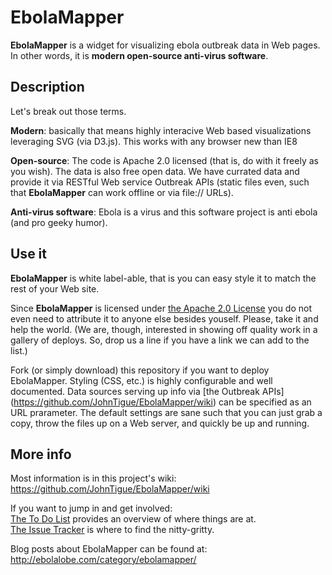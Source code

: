 EbolaMapper
===========

**EbolaMapper** is a widget for visualizing ebola outbreak data in Web pages. In other words, it is **modern open-source anti-virus software**. 

Description
-----------
Let's break out those terms.

**Modern**: basically that means highly interacive Web based visualizations leveraging SVG (via D3.js). This works with any browser new than IE8

**Open-source**: The code is Apache 2.0 licensed (that is, do with it freely as you wish). The data is also free open data. We have currated data and provide it via RESTful Web service Outbreak APIs (static files even, such that **EbolaMapper** can work offline or via file:// URLs).

**Anti-virus software**: Ebola is a virus and this software project is anti ebola (and pro geeky humor).

Use it
------
**EbolaMapper** is white label-able, that is you can easy style it to match the rest of your Web site. 

Since **EbolaMapper** is licensed under [the Apache 2.0 License](http://www.apache.org/licenses/LICENSE-2.0.html) you do not even need to attribute it to anyone else besides youself. Please, take it and help the world. (We are, though, interested in showing off quality work in a gallery of deploys. So, drop us a line if you have a link we can add to the list.)

Fork (or simply download) this repository if you want to deploy EbolaMapper. Styling (CSS, etc.) is highly configurable and well documented. Data sources serving up info via [the Outbreak APIs] (https://github.com/JohnTigue/EbolaMapper/wiki) can be specified as an URL prarameter. The default settings are sane such that you can just grab a copy, throw the files up on a Web server, and quickly be up and running.

More info
---------
Most information is in this project's wiki:  
https://github.com/JohnTigue/EbolaMapper/wiki

If you want to jump in and get involved:  
[The To Do List](https://github.com/JohnTigue/EbolaMapper/wiki/To-Do-List) provides an overview of where things are at.  
[The Issue Tracker](https://github.com/JohnTigue/EbolaMapper/issues) is where to find the nitty-gritty.

Blog posts about EbolaMapper can be found at:  
http://ebolalobe.com/category/ebolamapper/

